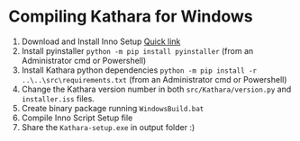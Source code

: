 # Compiling Kathara for Windows

1. Download and Install Inno Setup [Quick link](http://www.jrsoftware.org/download.php/is.exe)
2. Install pyinstaller `python -m pip install pyinstaller` (from an Administrator cmd or Powershell)
3. Install Kathara python dependencies `python -m pip install -r ..\..\src\requirements.txt` (from an Administrator cmd or Powershell)
4. Change the Kathara version number in both `src/Kathara/version.py` and `installer.iss` files.
5. Create binary package running `WindowsBuild.bat`
6. Compile Inno Script Setup file
7. Share the `Kathara-setup.exe` in output folder :)